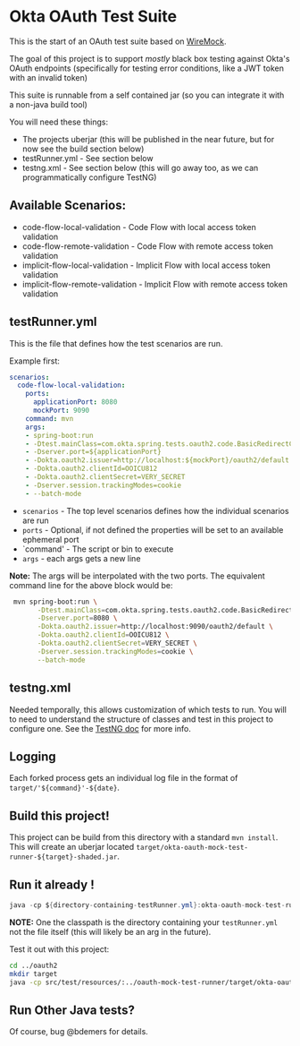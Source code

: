 Okta OAuth Test Suite
=====================

This is the start of an OAuth test suite based on [WireMock](http://wiremock.org/).

The goal of this project is to support _mostly_ black box testing against Okta's OAuth endpoints (specifically for testing error conditions, like a JWT token with an invalid token) 

This suite is runnable from a self contained jar (so you can integrate it with a non-java build tool)

You will need these things:
- The projects uberjar (this will be published in the near future, but for now see the build section below)
- testRunner.yml - See section below
- testng.xml - See section below (this will go away too, as we can programmatically configure TestNG)

## Available Scenarios:

- code-flow-local-validation - Code Flow with local access token validation 
- code-flow-remote-validation - Code Flow with remote access token validation
- implicit-flow-local-validation - Implicit Flow with local access token validation 
- implicit-flow-remote-validation - Implicit Flow with remote access token validation

## testRunner.yml

This is the file that defines how the test scenarios are run.

Example first:

```yml
scenarios:
  code-flow-local-validation:
    ports:
      applicationPort: 8080
      mockPort: 9090
    command: mvn
    args:
    - spring-boot:run
    - -Dtest.mainClass=com.okta.spring.tests.oauth2.code.BasicRedirectCodeFlowApplication
    - -Dserver.port=${applicationPort}
    - -Dokta.oauth2.issuer=http://localhost:${mockPort}/oauth2/default
    - -Dokta.oauth2.clientId=OOICU812
    - -Dokta.oauth2.clientSecret=VERY_SECRET
    - -Dserver.session.trackingModes=cookie
    - --batch-mode
```

- `scenarios` - The top level scenarios defines how the individual scenarios are run
- `ports` - Optional, if not defined the properties will be set to an available ephemeral port
- `command' - The script or bin to execute
- `args` - each args gets a new line

**Note:** The args will be interpolated with the two ports. The equivalent command line for the above block would be:
```bash
 mvn spring-boot:run \
       -Dtest.mainClass=com.okta.spring.tests.oauth2.code.BasicRedirectCodeFlowApplication \
       -Dserver.port=8080 \
       -Dokta.oauth2.issuer=http://localhost:9090/oauth2/default \
       -Dokta.oauth2.clientId=OOICU812 \
       -Dokta.oauth2.clientSecret=VERY_SECRET \
       -Dserver.session.trackingModes=cookie \
       --batch-mode
```

## testng.xml

Needed temporally, this allows customization of which tests to run. You will to need to understand the structure of classes and test in this project to configure one. See the [TestNG doc](http://testng.org/doc/documentation-main.html#testng-xml) for more info.

## Logging

Each forked process gets an individual log file in the format of `target/'${command}'-${date}`.

## Build this project!

This project can be build from this directory with a standard `mvn install`. This will create an uberjar located `target/okta-oauth-mock-test-runner-${target}-shaded.jar`.


## Run it already !

```java
java -cp ${directory-containing-testRunner.yml}:okta-oauth-mock-test-runner-${version}-shaded.jar org.testng.TestNG -d test-report-directory  your-testng.xml
```

**NOTE:** One the classpath is the directory containing your `testRunner.yml` not the file itself (this will likely be an arg in the future).

Test it out with this project:
```bash
cd ../oauth2
mkdir target
java -cp src/test/resources/:../oauth-mock-test-runner/target/okta-oauth-mock-test-runner-0.2.0-SNAPSHOT-shaded.jar org.testng.TestNG -d target/cli-test-output  ../oauth-mock-test-runner/src/main/resources/testng.xml
```

## Run Other Java tests?

Of course, bug @bdemers for details.
